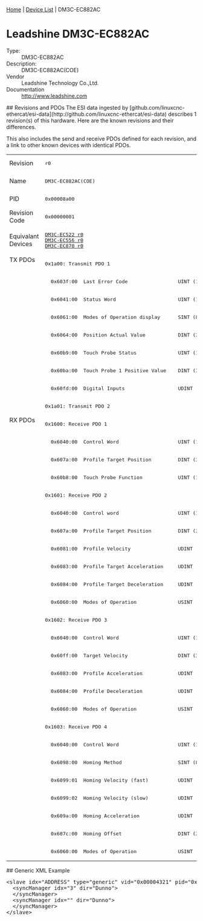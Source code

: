 <div class="nav"><a href="/esi-data">Home</a> | <a href="/esi-data/devices">Device List</a> | DM3C-EC882AC</div>

#  Leadshine DM3C-EC882AC

<dl>
  <dt>Type:</dt><dd>DM3C-EC882AC</dd>
  <dt>Description:</dt><dd>DM3C-EC882AC(COE)</dd>
  <dt>Vendor</dt><dd>Leadshine Technology Co.,Ltd.</dd>
  <dt>Documentation</dt><dd><a href="http://www.leadshine.com">http://www.leadshine.com</a></dd>
</dl>
## Revisions and PDOs
The ESI data ingested by [github.com/linuxcnc-ethercat/esi-data](http://github.com/linuxcnc-ethercat/esi-data) describes 1 revision(s) of this hardware.  Here are the known revisions and their differences.

This also includes the send and receive PDOs defined for each revision, and a link to other known devices with identical PDOs.

<table>
<tr >
<td class="first">Revision</td>
<td ><pre>r0</pre></td>
</tr>
<tr >
<td class="first">Name</td>
<td ><pre>DM3C-EC882AC(COE)</pre></td>
</tr>
<tr >
<td class="first">PID</td>
<td ><pre>0x00008a00</pre></td>
</tr>
<tr >
<td class="first">Revision Code</td>
<td ><pre>0x00000001</pre></td>
</tr>
<tr >
<td class="first">Equivalant Devices</td>
<td ><pre><a href="DM3C-EC522">DM3C-EC522 r0</a><br/><a href="DM3C-EC556">DM3C-EC556 r0</a><br/><a href="DM3C-EC870">DM3C-EC870 r0</a></pre></td>
</tr>
<tr class="txpdo pdosection">
<td class="first" rowspan=9 valign=top>TX PDOs</td>
<td><pre>0x1a00: Transmit PDO 1</pre></td>
<td></td>
</tr>
<tr class="txpdo">
<td ><pre>  0x603f:00  Last Error Code                 UINT (16 bits)</pre></td>
</tr>
<tr class="txpdo">
<td ><pre>  0x6041:00  Status Word                     UINT (16 bits)</pre></td>
</tr>
<tr class="txpdo">
<td ><pre>  0x6061:00  Modes of Operation display      SINT (8 bits)</pre></td>
</tr>
<tr class="txpdo">
<td ><pre>  0x6064:00  Position Actual Value           DINT (32 bits)</pre></td>
</tr>
<tr class="txpdo">
<td ><pre>  0x60b9:00  Touch Probe Status              UINT (16 bits)</pre></td>
</tr>
<tr class="txpdo">
<td ><pre>  0x60ba:00  Touch Probe 1 Positive Value    DINT (32 bits)</pre></td>
</tr>
<tr class="txpdo">
<td ><pre>  0x60fd:00  Digital Inputs                  UDINT (32 bits)</pre></td>
</tr>
<tr class="txpdo pdosection">
<td ><pre>0x1a01: Transmit PDO 2</pre></td>
</tr>
<tr class="rxpdo pdosection">
<td class="first" rowspan=25 valign=top>RX PDOs</td>
<td><pre>0x1600: Receive PDO 1</pre></td>
<td></td>
</tr>
<tr class="rxpdo">
<td ><pre>  0x6040:00  Control Word                    UINT (16 bits)</pre></td>
</tr>
<tr class="rxpdo">
<td ><pre>  0x607a:00  Profile Target Position         DINT (32 bits)</pre></td>
</tr>
<tr class="rxpdo">
<td ><pre>  0x60b8:00  Touch Probe Function            UINT (16 bits)</pre></td>
</tr>
<tr class="rxpdo pdosection">
<td ><pre>0x1601: Receive PDO 2</pre></td>
</tr>
<tr class="rxpdo">
<td ><pre>  0x6040:00  Control word                    UINT (16 bits)</pre></td>
</tr>
<tr class="rxpdo">
<td ><pre>  0x607a:00  Profile Target Position         DINT (32 bits)</pre></td>
</tr>
<tr class="rxpdo">
<td ><pre>  0x6081:00  Profile Velocity                UDINT (32 bits)</pre></td>
</tr>
<tr class="rxpdo">
<td ><pre>  0x6083:00  Profile Target Acceleration     UDINT (32 bits)</pre></td>
</tr>
<tr class="rxpdo">
<td ><pre>  0x6084:00  Profile Target Deceleration     UDINT (32 bits)</pre></td>
</tr>
<tr class="rxpdo">
<td ><pre>  0x6060:00  Modes of Operation              USINT (8 bits)</pre></td>
</tr>
<tr class="rxpdo pdosection">
<td ><pre>0x1602: Receive PDO 3</pre></td>
</tr>
<tr class="rxpdo">
<td ><pre>  0x6040:00  Control Word                    UINT (16 bits)</pre></td>
</tr>
<tr class="rxpdo">
<td ><pre>  0x60ff:00  Target Velocity                 DINT (32 bits)</pre></td>
</tr>
<tr class="rxpdo">
<td ><pre>  0x6083:00  Profile Acceleration            UDINT (32 bits)</pre></td>
</tr>
<tr class="rxpdo">
<td ><pre>  0x6084:00  Profile Deceleration            UDINT (32 bits)</pre></td>
</tr>
<tr class="rxpdo">
<td ><pre>  0x6060:00  Modes of Operation              USINT (8 bits)</pre></td>
</tr>
<tr class="rxpdo pdosection">
<td ><pre>0x1603: Receive PDO 4</pre></td>
</tr>
<tr class="rxpdo">
<td ><pre>  0x6040:00  Control Word                    UINT (16 bits)</pre></td>
</tr>
<tr class="rxpdo">
<td ><pre>  0x6098:00  Homing Method                   SINT (8 bits)</pre></td>
</tr>
<tr class="rxpdo">
<td ><pre>  0x6099:01  Homing Velocity (fast)          UDINT (32 bits)</pre></td>
</tr>
<tr class="rxpdo">
<td ><pre>  0x6099:02  Homing Velocity (slow)          UDINT (32 bits)</pre></td>
</tr>
<tr class="rxpdo">
<td ><pre>  0x609a:00  Homing Acceleration             UDINT (32 bits)</pre></td>
</tr>
<tr class="rxpdo">
<td ><pre>  0x607c:00  Homing Offset                   DINT (32 bits)</pre></td>
</tr>
<tr class="rxpdo">
<td ><pre>  0x6060:00  Modes of Operation              USINT (8 bits)</pre></td>
</tr>
</table>
## Generic XML Example
<pre class="xml">
&lt;slave idx="ADDRESS" type="generic" vid="0x00004321" pid="0x00008a00" configPdos="true"&gt;
  &lt;syncManager idx="3" dir="Dunno"&gt;
  &lt;/syncManager&gt;
  &lt;syncManager idx="" dir="Dunno"&gt;
  &lt;/syncManager&gt;
&lt;/slave&gt;
</pre>
